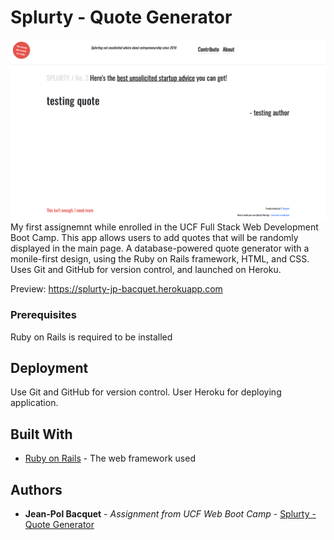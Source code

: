 # Splurty - Quote Generator

![Image of Quote Generator](app/assets/images/quote-gen-preview.png)
My first assignemnt while enrolled in the UCF Full Stack Web Development Boot Camp.  This app 
allows users to add quotes that will be randomly displayed in the main page. A database-powered quote generator with a monile-first design, using the Ruby on Rails framework, HTML, and CSS. Uses Git and GitHub for version control, and launched on Heroku.

Preview:
https://splurty-jp-bacquet.herokuapp.com

### Prerequisites

Ruby on Rails is required to be installed


## Deployment

Use Git and GitHub for version control. User Heroku for deploying application.

## Built With

* [Ruby on Rails](https://guides.rubyonrails.org/) - The web framework used



## Authors


* **Jean-Pol Bacquet** - *Assignment from UCF Web Boot Camp* - [Splurty - Quote Generator](https://github.com/jeanpolbac/jpbootcamp)


